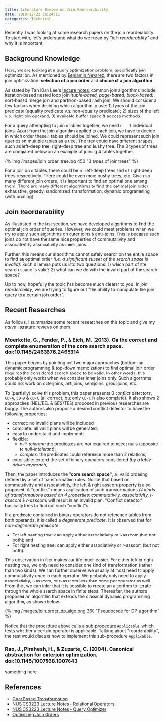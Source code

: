 ```yaml
---
title: Literature Review on Join Reorderability
date: 2018-12-22 16:24:11
categories: Technical
---
```


Recently, I was looking at some research papers on the join reorderability. To start with, let's understand what do we mean by _"join reorderability"_ and why it is important.

## Background Knowledge

Here, we are looking at a query optimization problem, specifically join optimization. As mentioned by [Benjamin Nevarez](http://www.benjaminnevarez.com/2010/06/optimizing-join-orders/), there are two factors in join optimization: **selection of a join order** and **choice of a join algorithm**.

As stated by Tan Kian Lee's [lecture notes](https://www.comp.nus.edu.sg/~tankl/cs3223/slides/opr.pdf), common join algorithms include iteration-based nested loop join _(tuple-based, page-based, block-based)_, sort-based merge join and partition-based hash join. We should consider a few factors when deciding which algorithm to use: 1) types of the join predicate (equality predicate v.s. non-equality predicate); 2) sizes of the left v.s. right join operand; 3) available buffer space & access methods.

For a query attempting to join `n` tables together, we need `n - 1` individual joins. Apart from the join algorithm applied to each join, we have to decide in which order these `n` tables should be joined. We could represent such join queries on multiple tables as a tree. The tree could have different shapes, such as left-deep tree, right-deep tree and bushy tree. The 3 types of trees are compared below on an example of joining 4 tables together.

{% img /images/join_order_tree.jpg 450 "3 types of join trees" %}

For a join on `n` tables, there could be `n!` left-deep trees and `n!` right-deep trees respectively. There could be even more bushy trees, etc. Given so many different join orders, it is important to find an optimal one among them. There are many different algorithms to find the optimal join order: exhaustive, greedy, randomized, transformation, dynamic programming (with pruning).

## Join Reorderability

As illustrated in the last section, we have developed algorithms to find the optimal join order of queries. However, we could meet problems when we try to apply such algorithms on outer joins & anti-joins. This is because such joins do not have the same nice properties of commutativity and assocativitity associativity as inner joins.

Further, this means our algorithms cannot safely search on the entire space to find an optimal order _(i.e. a significant subset of the search space is invalid)_. Such dilemma puts us into two questions: 1) which part of hte search space is valid? 2) what can we do with the invalid part of the search space?

Up to now, hopefully the topic has become much clearer to you. In _join reorderability_, we are trying to figure out "the ability to manipulate the join query to a certain join order".

## Recent Researches

As follows, I summarize some recent researches on this topic and give my _naive_ literature reviews on them.

### Moerkotte, G., Fender, P., & Eich, M. (2013). On the correct and complete enumeration of the core search space. doi:10.1145/2463676.2465314

This paper begins by pointing out two major approaches (bottom-up dynamic programming & top-down memoization) to find optimal join order requires the considered search space to be valid. In other words, this probably only works when we consider inner joins only. Such algorithms could not work on outerjoins, antijoins, semijoins, groupjoins, etc.

To (partially) solve this problem, this paper presents 3 _conflict detectors_, `CD-A`, `CD-B` & `CD-C` (all correct, but only `CD-C` is also complete). It also shows 2 approaches (NEL/EEL & SES/TES) proposed in previous researches are buggy. The authors also propose a desired conflict detector to have the following properties:

- correct: no invalid plans will be included;
- complete: all valid plans will be generated;
- easy to understand and implement;
- flexible:
	- _null-tolerant:_ the predicates are not required to reject nulls (opposite to _null-intolerant_);
	- _complex:_ the predicates could reference more than 2 relations;
- extensible: extend the set of binary operators considered _(by a table-driven approach)_.

Then, the paper introduces the **"core search space"**, all valid ordering defined by a set of transformation rules. Notice that based on commutativity and assocativitity, the left & right asscom property is also proposed. A "conflict" means application of such transformations _(4 kinds of transformations based on 4 properties: commutativity, associativity, l-asscom & r-asscom)_ will result in an invalid plan. "Conflict detector" basically tries to find out such "conflict"s.

If a predicate contained in binary operators do not reference tables from both operands, it is called a _degenerate predicate_. It is observed that for _non-degenerate predicate_:

- For left nesting tree: can apply either associativity or l-asscom (but not both); and
- For right nesting tree: can apply either associativity or r-asscom (but not both).

This observation in fact makes our life much easier. For either left or right nesting tree, we only need to consider one kind of transformation (rather than two kinds). We can further observe we usually at most need to apply commutativity _once_ to each operator. We probably only need to apply associativity, l-asscom, or r-asscom less than once per operator as well. From this, we can infer that it is possible to create an algorithm to iterate through the whole search space in finite steps. Thereafter, the authors proposed an algorithm that extends the classical dynamic programming algorithm, as shown below.

{% img /images/join_order_dp_algo.png 360 "Pseudocode for DP algorithm" %}

Notice that the procedure above calls a sub-procedure `Applicable`, which tests whether a certain operator is applicable. Talking about "reorderability", the rest would discuss how to implement this sub-procedure `Applicable`.

### Rao, J., Pirahesh, H., & Zuzarte, C. (2004). Canonical abstraction for outerjoin optimization. doi:10.1145/1007568.1007643

something here

## References

- [Cost Based Transformation](https://slideplayer.com/slide/7520334/)
- [NUS CS3223 Lecture Notes - Relational Operators](https://www.comp.nus.edu.sg/~tankl/cs3223/slides/opr.pdf)
- [NUS CS3223 Lecture Notes - Query Optimizer](https://www.comp.nus.edu.sg/~tankl/cs3223/slides/opt.pdf)
- [Optimizing Join Orders](http://www.benjaminnevarez.com/2010/06/optimizing-join-orders/)
